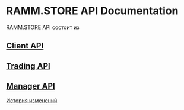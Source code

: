 # RAMM.STORE API Documentation
RAMM.STORE API состоит из 

## [Client API](client.md)

## [Trading API](trading.md)

## [Manager API](manager.md)

[История изменений](CHANGELOG.md)

